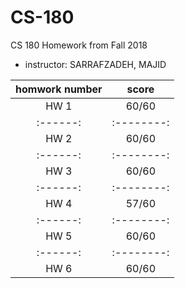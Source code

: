 # CS-180
CS 180 Homework from Fall 2018

* instructor: SARRAFZADEH, MAJID


| homwork number | score |
|:------:|:--------:|
| HW 1 | 60/60 | 
|:------:|:--------:|
| HW 2 | 60/60 | 
|:------:|:--------:|
| HW 3 | 60/60 | 
|:------:|:--------:|
| HW 4 | 57/60 | 
|:------:|:--------:|
| HW 5 | 60/60 | 
|:------:|:--------:|
| HW 6 | 60/60 | 
